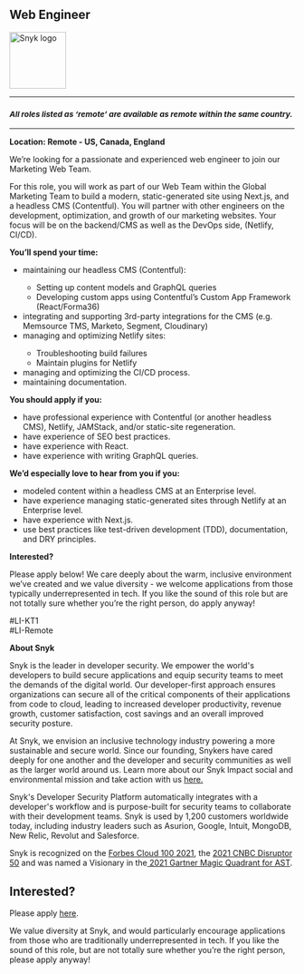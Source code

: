 Web Engineer
---

<img src="https://res.cloudinary.com/snyk/image/upload/v1537345894/press-kit/brand/logo-black.png" width="100" alt="Snyk logo" />

<hr>
<h3><em><strong><sub>All roles listed as ‘remote’ are available as remote within the same country.</sub></strong></em></h3>
<hr>
<p><strong>Location: Remote - US, Canada, England</strong></p>
<p><span style="font-weight: 400;">We’re looking for a passionate and experienced web engineer to join our Marketing Web Team.</span></p>
<p><span style="font-weight: 400;">For this role, you will work as part of our Web Team within the Global Marketing Team to build a modern, static-generated site using Next.js, and a headless CMS (Contentful). You will partner with other engineers on the development, optimization, and growth of our marketing websites. Your focus will be on the backend/CMS as well as the DevOps side, (Netlify, CI/CD).&nbsp;</span></p>
<p><strong>You’ll spend your time:</strong></p>
<ul>
<li style="font-weight: 400;"><span style="font-weight: 400;">maintaining our headless CMS (Contentful):</span></li>
<ul>
<li style="font-weight: 400;"><span style="font-weight: 400;">Setting up content models and GraphQL queries</span></li>
<li style="font-weight: 400;"><span style="font-weight: 400;">Developing custom apps using Contentful’s Custom App Framework (React/Forma36)</span></li>
</ul>
<li style="font-weight: 400;"><span style="font-weight: 400;">integrating and supporting 3rd-party integrations for the CMS (e.g. Memsource TMS, Marketo, Segment, Cloudinary)</span></li>
<li style="font-weight: 400;"><span style="font-weight: 400;">managing and optimizing Netlify sites:</span></li>
<ul>
<li style="font-weight: 400;"><span style="font-weight: 400;">Troubleshooting build failures</span></li>
<li style="font-weight: 400;"><span style="font-weight: 400;">Maintain plugins for Netlify</span></li>
</ul>
<li style="font-weight: 400;"><span style="font-weight: 400;">managing and optimizing the CI/CD process.</span></li>
<li style="font-weight: 400;"><span style="font-weight: 400;">maintaining documentation.</span></li>
</ul>
<p><strong>You should apply if you:</strong></p>
<ul>
<li style="font-weight: 400;"><span style="font-weight: 400;">have professional experience with Contentful (or another headless CMS), Netlify, JAMStack, and/or static-site regeneration.</span></li>
<li style="font-weight: 400;"><span style="font-weight: 400;">have experience of SEO best practices.</span></li>
<li style="font-weight: 400;"><span style="font-weight: 400;">have experience with React.</span></li>
<li style="font-weight: 400;"><span style="font-weight: 400;">have experience with writing GraphQL queries.</span></li>
</ul>
<p><strong>We’d especially love to hear from you if you:</strong></p>
<ul>
<li><span style="font-weight: 400;">modeled content within a headless CMS at an Enterprise level.</span></li>
<li><span style="font-weight: 400;">have experience managing static-generated sites through Netlify at an Enterprise level.</span></li>
<li><span style="font-weight: 400;">have experience with Next.js.</span></li>
<li><span style="font-weight: 400;">use best practices like test-driven development (TDD), documentation, and DRY principles.</span></li>
</ul>
<p><strong>Interested?</strong></p>
<p><span style="font-weight: 400;">Please apply below! We care deeply about the warm, inclusive environment we’ve created and we value diversity - we welcome applications from those typically underrepresented in tech. If you like the sound of this role but are not totally sure whether you’re the right person, do apply anyway!</span></p>
<p>#LI-KT1<br>#LI-Remote</p><div class="content-conclusion"><p><strong>About Snyk</strong></p>
<p><span style="font-weight: 400;">Snyk is the leader in developer security. We empower the world's developers to build secure applications and equip security teams to meet the demands of the digital world. Our developer-first approach ensures organizations can secure all of the critical components of their applications from code to cloud, leading to increased developer productivity, revenue growth, customer satisfaction, cost savings and an overall improved security posture.&nbsp;</span></p>
<p><span style="font-weight: 400;">At Snyk, we envision an inclusive technology industry powering a more sustainable and secure world.</span> <span style="font-weight: 400;">Since our founding, Snykers have cared deeply for one another and the developer and security communities as well as the larger world around us. Learn more about our Snyk Impact social and environmental mission and take action with us </span><a href="https://snyk.io/about/snyk-impact/"><span style="font-weight: 400;">here.</span></a></p>
<p><span style="font-weight: 400;">Snyk's Developer Security Platform automatically integrates with a developer's workflow and is purpose-built for security teams to collaborate with their development teams. Snyk is used by 1,200 customers worldwide today, including industry leaders such as Asurion, Google, Intuit, MongoDB, New Relic, Revolut and Salesforce.</span></p>
<p><span style="font-weight: 400;">Snyk is recognized on the </span><a href="https://www.forbes.com/cloud100/#6f24b5ba5f94"><span style="font-weight: 400;">Forbes Cloud 100 2021</span></a><span style="font-weight: 400;">, the </span><a href="https://www.cnbc.com/2021/05/25/these-are-the-2021-cnbc-disruptor-50-companies.html"><span style="font-weight: 400;">2021 CNBC Disruptor 50</span></a><span style="font-weight: 400;"> and was named a Visionary in the</span><a href="https://snyk.io/blog/snyk-visionary-2021-gartner-magic-quadrant-for-ast/"><span style="font-weight: 400;"> 2021 Gartner Magic Quadrant for AST</span></a><span style="font-weight: 400;">.</span></p></div>

Interested?
---

Please apply [here](https://boards.greenhouse.io/snyk/jobs/5663456002#app).

We value diversity at Snyk, and would particularly encourage applications from those who are traditionally underrepresented in tech.
If you like the sound of this role, but are not totally sure whether you’re the right person, please apply anyway!
